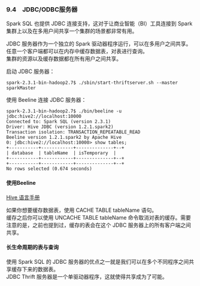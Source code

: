 ### 9.4　JDBC/ODBC服务器 ###
Spark SQL 也提供 JDBC 连接支持，这对于让商业智能（BI）工具连接到 Spark 集群上以及在多用户间共享一个集群的场景都非常有用。  

JDBC 服务器作为一个独立的 Spark 驱动器程序运行，可以在多用户之间共享。  
任意一个客户端都可以在内存中缓存数据表，对表进行查询。  
集群的资源以及缓存数据都在所有用户之间共享。

启动 JDBC 服务器：
``` 
spark-2.3.1-bin-hadoop2.7$ ./sbin/start-thriftserver.sh --master sparkMaster
```
使用 Beeline 连接 JDBC 服务器：
``` 
spark-2.3.1-bin-hadoop2.7$ ./bin/beeline -u jdbc:hive2://localhost:10000
Connected to: Spark SQL (version 2.3.1)
Driver: Hive JDBC (version 1.2.1.spark2)
Transaction isolation: TRANSACTION_REPEATABLE_READ
Beeline version 1.2.1.spark2 by Apache Hive
0: jdbc:hive2://localhost:10000> show tables;
+-----------+------------+--------------+--+
| database  | tableName  | isTemporary  |
+-----------+------------+--------------+--+
+-----------+------------+--------------+--+
No rows selected (0.674 seconds)
```
#### 使用Beeline ####
[Hive 语言手册](https://cwiki.apache.org/confluence/display/Hive/LanguageManual)  

如果你想要缓存数据表，使用 CACHE TABLE  tableName 语句。  
缓存之后你可以使用 UNCACHE TABLE  tableName 命令取消对表的缓存。需要注意的是，之前也提到过，缓存的表会在这个 JDBC 服务器上的所有客户端之间共享。

#### 长生命周期的表与查询 ####
使用 Spark SQL 的 JDBC 服务器的优点之一就是我们可以在多个不同程序之间共享缓存下来的数据表。  
JDBC Thrift 服务器是一个单驱动器程序，这就使得共享成为了可能。 

